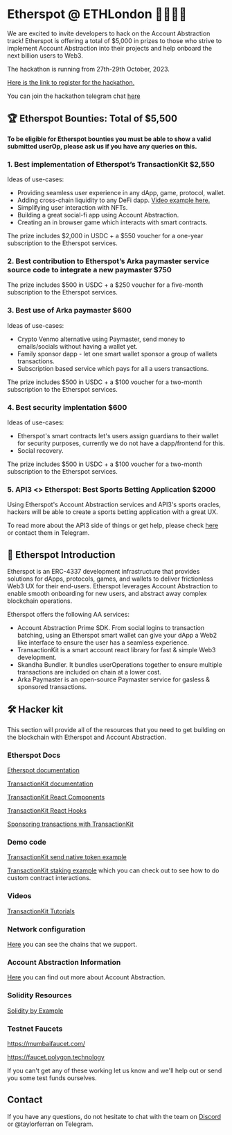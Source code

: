 # Etherspot @ ETHLondon 👨‍💻🇬🇧

We are excited to invite developers to hack on the Account Abstraction track! Etherspot is offering a total of $5,000 in prizes to those who strive to implement Account Abstraction into their projects and help onboard the next billion users to Web3. 

The hackathon is running from 27th-29th October, 2023.

[Here is the link to register for the hackathon.](https://www.encode.club/eth-london)

You can join the hackathon telegram chat [here](https://t.me/+YaHFBekySLk0ZjQ8)

## 🏆 Etherspot Bounties: Total of $5,500


**To be eligible for Etherspot bounties you must be able to show a valid submitted userOp, please ask us if you have any queries on this.**

### 1. Best implementation of Etherspot’s TransactionKit $2,550


Ideas of use-cases:

- Providing seamless user experience in any dApp, game, protocol, wallet.
- Adding cross-chain liquidity to any DeFi dapp. [Video example here.](https://www.youtube.com/watch?v=dGGKPJsn52Q)
- Simplifying user interaction with NFTs.
- Building a great social-fi app using Account Abstraction.
- Creating an in browser game which interacts with smart contracts.

The prize includes $2,000 in USDC + a $550 voucher for a one-year subscription to the Etherspot services.

### 2. Best contribution to Etherspot’s Arka paymaster service source code to integrate a new paymaster $750

The prize includes $500 in USDC + a $250 voucher for a five-month subscription to the Etherspot services.

### 3. Best use of Arka paymaster $600

Ideas of use-cases:
- Crypto Venmo alternative using Paymaster, send money to emails/socials without having a wallet yet.
- Family sponsor dapp - let one smart wallet sponsor a group of wallets transactions.
- Subscription based service which pays for all a users transactions.

The prize includes $500 in USDC + a $100 voucher for a two-month subscription to the Etherspot services.

### 4. Best security implentation $600

Ideas of use-cases:
- Etherspot's smart contracts let's users assign guardians to their wallet for security purposes, currently we do not have a dapp/frontend for this.
- Social recovery.

The prize includes $500 in USDC + a $100 voucher for a two-month subscription to the Etherspot services.

### 5. API3 <> Etherspot: Best Sports Betting Application $2000

Using Etherspot's Account Abstraction services and API3's sports oracles, 
hackers will be able to create a sports betting application with a great UX.

To read more about the API3 side of things or get help, please check [here](https://github.com/api3-ecosystem/EthLdn) or contact them in Telegram.


## 🐞 Etherspot Introduction 

Etherspot is an ERC-4337 development infrastructure that provides solutions for dApps, protocols, games, and wallets to deliver frictionless Web3 UX for their end-users. Etherspot leverages Account Abstraction to enable smooth onboarding for new users, and abstract away complex blockchain operations.

Etherspot offers the following AA services:
- Account Abstraction Prime SDK. From social logins to transaction batching, using an Etherspot smart wallet can give your dApp a Web2 like interface to ensure the user has a seamless experience.
- TransactionKit is a smart account react library for fast & simple Web3 development.
- Skandha Bundler. It bundles userOperations together to ensure multiple transactions are included on chain at a lower cost.
- Arka Paymaster is an open-source Paymaster service for gasless & sponsored transactions.

## 🛠️ Hacker kit

This section will provide all of the resources that you need to get building on the blockchain with Etherspot and Account Abstraction.

### Etherspot Docs
[Etherspot documentation](https://etherspot.fyi)

[TransactionKit documentation](https://etherspot.fyi/transaction-kit/introduction-to-transaction-kit)

[TransactionKit React Components](https://etherspot.fyi/transaction-kit/components/EtherspotTransactionKit)

[TransactionKit React Hooks](https://etherspot.fyi/transaction-kit/hooks/useEtherspotTransactions)

[Sponsoring transactions with TransactionKit](https://etherspot.fyi/transaction-kit/paymaster)


### Demo code 
[TransactionKit send native token example](https://codesandbox.io/s/etherspot-prime-send-native-token-chg8jb)

[TransactionKit staking example](https://codesandbox.io/s/staking-demo-transaction-kit-forked-gf8w4l) which you can check out to see how to do custom contract interactions.

### Videos 
[TransactionKit Tutorials](https://youtube.com/playlist?list=PLwO4AX1v74TOFoVilh6kOF9VOlW6opkgW&si=Bzp4dEboa-DYB_Lq)

### Network configuration
[Here](https://etherspot.fyi/prime-sdk/chains-supported) you can see the chains that we support.

### Account Abstraction Information
[Here](https://etherspot.fyi/account-abstraction/accountabstraction) you can find out more about Account Abstraction.

### Solidity Resources
[Solidity by Example](https://solidity-by-example.org/)

### Testnet Faucets

https://mumbaifaucet.com/

https://faucet.polygon.technology

If you can't get any of these working let us know and we'll help out or send you some test funds ourselves.


## Contact

If you have any questions, do not hesitate to chat with the team on [Discord](https://discord.etherspot.io/) or @taylorferran on Telegram.
